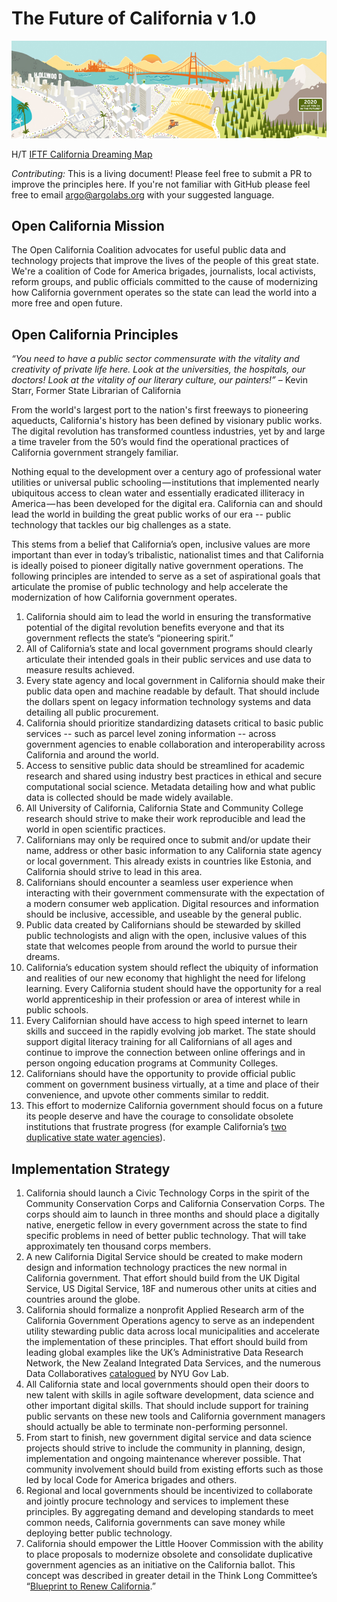 # The Future of California v 1.0

![California Dreaming Map](images/california-dreaming-pano.jpg)

H/T [IFTF California Dreaming Map](http://www.iftf.org/our-work/global-landscape/human-settlement/california-dreaming-map/)

*Contributing:* This is a living document! Please feel free to submit a PR to improve the principles here. If you're not familiar with GitHub please feel free to email argo@argolabs.org with your suggested language. 

## Open California Mission

The Open California Coalition advocates for useful public data and technology projects that improve the lives of the people of this great state. We're a coalition of Code for America brigades, journalists, local activists, reform groups, and public officials committed to the cause of modernizing how California government operates so the state can lead the world into a more free and open future. 

## Open California Principles

*“You need to have a public sector commensurate with the vitality and creativity of private life here. Look at the universities, the hospitals, our doctors! Look at the vitality of our literary culture, our painters!”*
    – Kevin Starr, Former State Librarian of California

From the world's largest port to the nation's first freeways to pioneering aqueducts, California's history has been defined by visionary public works. The digital revolution has transformed countless industries, yet by and large a time traveler from the 50’s would find the operational practices of California government strangely familiar. 

Nothing equal to the development over a century ago of professional water utilities or universal public schooling — institutions that implemented nearly ubiquitous access to clean water and essentially eradicated illiteracy in America — has been developed for the digital era. California can and should lead the world in building the great public works of our era -- public technology that tackles our big challenges as a state. 

This stems from a belief that California’s open, inclusive values are more important than ever in today’s tribalistic, nationalist times and that California is ideally poised to pioneer digitally native government operations. The following principles are intended to serve as a set of aspirational goals that articulate the promise of public technology and help accelerate the modernization of how California government operates.

1. California should aim to lead the world in ensuring the transformative potential of the digital revolution benefits everyone and that its government reflects the state’s “pioneering spirit.”
2. All of California’s state and local government programs should clearly articulate their intended goals in their public services and use data to measure results achieved.
3. Every state agency and local government in California should make their public data open and machine readable by default. That should include the dollars spent on legacy information technology systems and data detailing all public procurement.
4. California should prioritize standardizing datasets critical to basic public services -- such as parcel level zoning information -- across government agencies to enable collaboration and interoperability across California and around the world.
5. Access to sensitive public data should be streamlined for academic research and shared using industry best practices in ethical and secure computational social science. Metadata detailing how and what public data is collected should be made widely available. 
6. All University of California, California State and Community College research should strive to make their work reproducible and lead the world in open scientific practices. 
7. Californians may only be required once to submit and/or update their name, address or other basic information to any California state agency or local government. This already exists in countries like Estonia, and California should strive to lead in this area. 
8. Californians should encounter a seamless user experience when interacting with their government commensurate with the expectation of a modern consumer web application. Digital resources and information should be inclusive, accessible, and useable by the general public. 
9. Public data created by Californians should be stewarded by skilled public technologists and align with the open, inclusive values of this state that welcomes people from around the world to pursue their dreams. 
10. California’s education system should reflect the ubiquity of information and realities of our new economy that highlight the need for lifelong learning. Every California student should have the opportunity for a real world apprenticeship in their profession or area of interest while in public schools. 
11. Every Californian should have access to high speed internet to learn skills and succeed in the rapidly evolving job market. The state should support digital literacy training for all Californians of all ages and continue to improve the connection between online offerings and in person ongoing education programs at Community Colleges. 
12. Californians should have the opportunity to provide official public comment on government business virtually, at a time and place of their convenience, and upvote other comments similar to reddit.
13. This effort to modernize California government should focus on a future its people deserve and have the courage to consolidate obsolete institutions that frustrate progress (for example California’s [two duplicative state water agencies](https://lhc.ca.gov/sites/lhc.ca.gov/files/Reports/201/Report201.pdf)). 

## Implementation Strategy

1. California should launch a Civic Technology Corps in the spirit of the Community Conservation Corps and California Conservation Corps. The corps should aim to launch in three months and should place a digitally native, energetic fellow in every government across the state to find specific problems in need of better public technology. That will take approximately ten thousand corps members. 
2. A new California Digital Service should be created to make modern design and information technology practices the new normal in California government. That effort should build from the UK Digital Service, US Digital Service, 18F and numerous other units at cities and countries around the globe. 
3. California should formalize a nonprofit Applied Research arm of the California Government Operations agency to serve as an independent utility stewarding public data across local municipalities and accelerate the implementation of these principles. That effort should build from leading global examples like the UK’s Administrative Data Research Network, the New Zealand Integrated Data Services, and the numerous Data Collaboratives [catalogued](http://datacollaboratives.org/) by NYU Gov Lab. 
4. All California state and local governments should open their doors to new talent with skills in agile software development, data science and other important digital skills. That should include support for training public servants on these new tools and California government managers should actually be able to terminate non-performing personnel. 
5. From start to finish, new government digital service and data science projects should strive to include the community in planning, design, implementation and ongoing maintenance wherever possible. That community involvement should build from existing efforts such as those led by local Code for America brigades and others.
6. Regional and local governments should be incentivized to collaborate and jointly procure technology and services to implement these principles. By aggregating demand and developing standards to meet common needs, California governments can save money while deploying better public technology. 
7. California should empower the Little Hoover Commission with the ability to place proposals to modernize obsolete and consolidate duplicative government agencies as an initiative on the California ballot. This concept was described in greater detail in the Think Long Committee’s “[Blueprint to Renew California](https://berggruen-institute-production.s3.amazonaws.com/uploads/document/filename/2336/blueprint_to_renew_ca.pdf).” 
